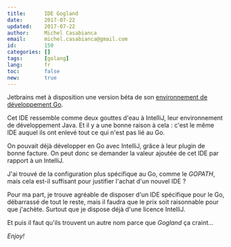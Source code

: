 ```yaml
---
title:      IDE Gogland
date:       2017-07-22
updated:    2017-07-22
author:     Michel Casabianca
email:      michel.casabianca@gmail.com
id:         150
categories: []
tags:       [golang]
lang:       fr
toc:        false
new:        true
---
```


Jetbrains met à disposition une version béta de son [environnement de développement Go](https://www.jetbrains.com/go/).

<!--more-->

Cet IDE ressemble comme deux gouttes d'eau à IntelliJ, leur environnement de développement Java. Et il y a une bonne raison à cela : c'est le même IDE auquel ils ont enlevé tout ce qui n'est pas lié au Go.

On pouvait déjà développer en Go avec IntelliJ, grâce à leur plugin de bonne facture. On peut donc se demander la valeur ajoutée de cet IDE par rapport à un IntelliJ.

J'ai trouvé de la configuration plus spécifique au Go, comme le *GOPATH*, mais cela est-il suffisant pour justifier l'achat d'un nouvel IDE ?

Pour ma part, je trouve agréable de disposer d'un IDE spécifique pour le Go, débarrassé de tout le reste, mais il faudra que le prix soit raisonnable pour que j'achète. Surtout que je dispose déjà d'une licence IntelliJ.

Et puis il faut qu'ils trouvent un autre nom parce que *Gogland* ça craint...

*Enjoy!*
